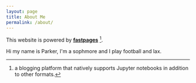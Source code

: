 ```yaml
---
layout: page
title: About Me
permalink: /about/
---
```


This website is powered by **[fastpages](https://github.com/fastai/fastpages)** [^1].



[^1]:a blogging platform that natively supports Jupyter notebooks in addition to other formats.


Hi my name is Parker, I'm a sophmore and I play football and lax.